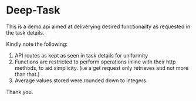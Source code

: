 # Deep-Task

This is a demo api aimed at deliverying desired functionailty as requested in the task details.

Kindly note the following: 
1. API routes as kept as seen in task details for uniformity
2. Functions are restricted to perform operations inline with their http methods, to aid simplicity. (i.e a get request only retrieves and not more than that.)
3. Average values stored were rounded down to integers.

Thank you.
